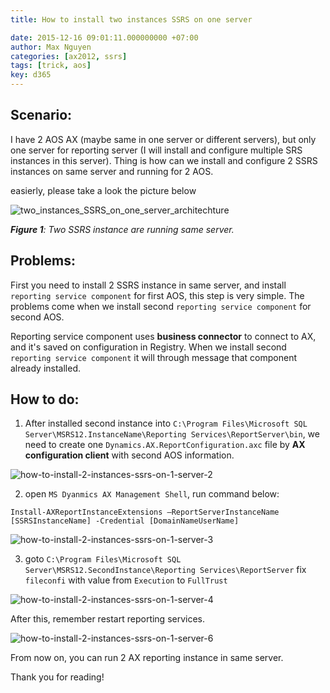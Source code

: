 ```yaml
---
title: How to install two instances SSRS on one server

date: 2015-12-16 09:01:11.000000000 +07:00
author: Max Nguyen
categories: [ax2012, ssrs]
tags: [trick, aos]
key: d365
---
```


## Scenario: 
I have 2 AOS AX (maybe same in one server or different servers), but only one server for reporting server (I will install and configure multiple SRS instances in this server). Thing is how can we install and configure 2 SSRS instances on same server and running for 2 AOS.

easierly, please take a look the picture below

![two_instances_SSRS_on_one_server_architechture]({{site.url}}/assets/imagesposts/two_instances_SSRS_on_one_server_architechture.jpg)

*__Figure 1__: Two SSRS instance are running same server.*

## Problems:
First you need to install 2 SSRS instance in same server, and install `reporting service component` for first AOS, this step is very simple. The problems come when we install second `reporting service component` for second AOS.

Reporting service component uses **business connector** to connect to AX, and it's saved on configuration in Registry. When we install second `reporting service component` it will through message that component already installed.

<!-- more -->

## How to do:

1. After installed second instance into `C:\Program Files\Microsoft SQL Server\MSRS12.InstanceName\Reporting Services\ReportServer\bin`, we need to create one `Dynamics.AX.ReportConfiguration.axc` file by **AX configuration client** with second AOS information.


![how-to-install-2-instances-ssrs-on-1-server-2]({{site.url}}/assets/imagesposts/how-to-install-2-instances-ssrs-on-1-server-2.jpg)


2. open `MS Dyanmics AX Management Shell`, run command below:

`Install-AXReportInstanceExtensions –ReportServerInstanceName [SSRSInstanceName] -Credential [DomainNameUserName]`

![how-to-install-2-instances-ssrs-on-1-server-3]({{site.url}}/assets/imagesposts/how-to-install-2-instances-ssrs-on-1-server-3.jpg)


3. goto `C:\Program Files\Microsoft SQL Server\MSRS12.SecondInstance\Reporting Services\ReportServer` fix `fileconfi` with value from `Execution` to `FullTrust`

![how-to-install-2-instances-ssrs-on-1-server-4]({{site.url}}/assets/imagesposts/how-to-install-2-instances-ssrs-on-1-server-4.jpg)

After this, remember restart reporting services.

![how-to-install-2-instances-ssrs-on-1-server-6]({{site.url}}/assets/imagesposts/how-to-install-2-instances-ssrs-on-1-server-6.png)

From now on, you can run 2 AX reporting instance in same server.

Thank you for reading!